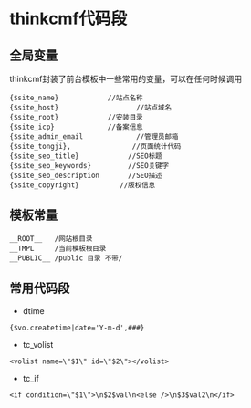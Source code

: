 # thinkcmf代码段

## 全局变量

thinkcmf封装了前台模板中一些常用的变量，可以在任何时候调用

```
{$site_name}			//站点名称            
{$site_host}                   //站点域名
{$site_root}  			//安装目录                
{$site_icp}    			//备案信息             
{$site_admin_email  	       //管理员邮箱      
{$site_tongji},               //页面统计代码     
{$site_seo_title}            //SEO标题
{$site_seo_keywords}         //SEO关键字
{$site_seo_description       //SEO描述
{$site_copyright}          //版权信息	

```

## 模板常量

```
__ROOT__   /网站根目录
__TMPL     /当前模板根目录
__PUBLIC__ /public 目录 不带/
```

## 常用代码段

- dtime 

```
{$vo.createtime|date='Y-m-d',###}
```
- tc_volist 

```
<volist name=\"$1\" id=\"$2\"></volist>
```
- tc_if

```
<if condition=\"$1\">\n$2$val\n<else />\n$3$val2\n</if>
```